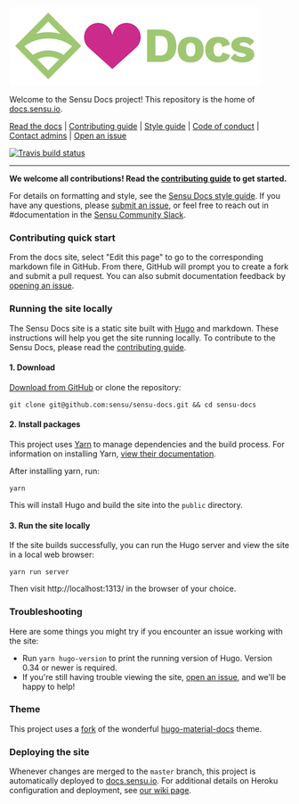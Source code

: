 ![Sensu<sDocs](static/images/sensu-docs.png)

Welcome to the Sensu Docs project! This repository is the home of [docs.sensu.io][site].

[Read the docs][site] | [Contributing guide](CONTRIBUTING.md) | [Style guide][wiki] | [Code of conduct][coc] | [Contact admins][email] | [Open an issue][issue]

[![Travis build status](https://travis-ci.com/sensu/sensu-docs.svg?branch=master)](https://travis-ci.com/sensu/sensu-docs)

---

**We welcome all contributions!
Read the [contributing guide](CONTRIBUTING.md) to get started.**

For details on formatting and style, see the [Sensu Docs style guide][wiki].
If you have any questions, please [submit an issue][issue], or feel free to reach out in #documentation in the [Sensu Community Slack][slack].

### Contributing quick start

From the docs site, select "Edit this page" to go to the corresponding markdown file in GitHub.
From there, GitHub will prompt you to create a fork and submit a pull request.
You can also submit documentation feedback by [opening an issue][issue].

### Running the site locally

The Sensu Docs site is a static site built with [Hugo][hugo] and markdown.
These instructions will help you get the site running locally.
To contribute to the Sensu Docs, please read the [contributing guide](CONTRIBUTING.md).

#### 1. Download

[Download from GitHub](https://github.com/sensu/sensu-docs/archive/master.zip) or clone the repository:

```
git clone git@github.com:sensu/sensu-docs.git && cd sensu-docs
```

#### 2. Install packages

This project uses [Yarn][yarn] to manage dependencies and the build process.
For information on installing Yarn, [view their documentation][yarn-install].

After installing yarn, run:

```
yarn
```

This will install Hugo and build the site into the `public` directory.

#### 3. Run the site locally

If the site builds successfully, you can run the Hugo server and view the site in a local web browser:

```
yarn run server
```

Then visit http://localhost:1313/ in the browser of your choice.

### Troubleshooting
Here are some things you might try if you encounter an issue working with the site:

* Run `yarn hugo-version` to print the running version of Hugo. Version 0.34 or newer is required.
* If you're still having trouble viewing the site, [open an issue][issue], and we'll be happy to help!

### Theme
This project uses a [fork](themes/hugo-material-docs/) of the wonderful [hugo-material-docs](https://github.com/digitalcraftsman/hugo-material-docs) theme.

### Deploying the site
Whenever changes are merged to the `master` branch, this project is automatically deployed to [docs.sensu.io][site]. For additional details on Heroku configuration and deployment, see [our wiki page](https://github.com/sensu/sensu-docs/wiki/Heroku-Configuration-and-Publishing).

[slack]: http://slack.sensu.io
[wiki]: https://github.com/sensu/sensu-docs/wiki/Sensu-docs-style-guide
[coc]: https://sensu.io/conduct
[email]: mailto:docs@sensu.io
[git]: https://git-scm.com/book/en/v2/Getting-Started-Installing-Git
[yarn]: https://yarnpkg.com/
[yarn-install]: https://yarnpkg.com/lang/en/docs/install/
[hugo]: https://gohugo.io/documentation/
[site]: https://docs.sensu.io
[issue]: https://github.com/sensu/sensu-docs/issues/new

